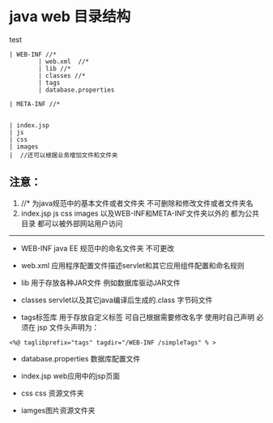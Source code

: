 #   java web 目录结构
test
    
    
    | WEB-INF //*
            | web.xml  //*
            | lib //*
            | classes //*
            | tags
            | database.properties
    
    | META-INF //*
    
    
    | index.jsp
    | js    
    | css  
    | images 
    |  //还可以根据业务增加文件和文件夹
 
 
## 注意：
1. //*  为java规范中的基本文件或者文件夹 不可删除和修改文件或者文件夹名 
2. index.jsp js css images 以及WEB-INF和META-INF文件夹以外的 都为公共目录 都可以被外部网站用户访问



---

- WEB-INF java EE 规范中的命名文件夹 不可更改

- web.xml 应用程序配置文件描述servlet和其它应用组件配置和命名规则

- lib 用于存放各种JAR文件 例如数据库驱动JAR文件

- classes servlet以及其它java编译后生成的.class 字节码文件

- tags标签库  用于存放自定义标签  可自己根据需要修改名字  使用时自己声明
 必须在 jsp 文件头声明为：

```
<%@ taglibprefix="tags" tagdir="/WEB-INF /simpleTags" % >
```
- database.properties 数据库配置文件

- index.jsp  web应用中的jsp页面

- css css 资源文件夹

- iamges图片资源文件夹
